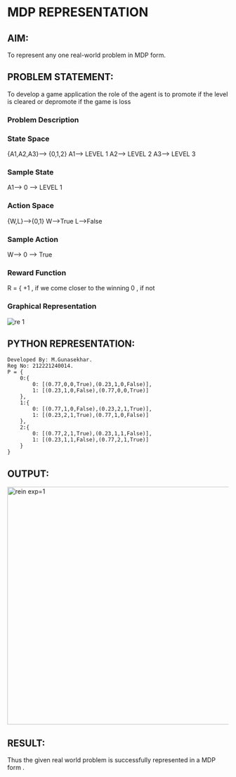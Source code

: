 # MDP REPRESENTATION

## AIM:
To represent any one real-world problem in MDP form.

## PROBLEM STATEMENT:
To develop a game application the role of the agent is to promote if the level is cleared or depromote if the game is loss

### Problem Description


### State Space
{A1,A2,A3}--> {0,1,2}
A1--> LEVEL 1
A2--> LEVEL 2 
A3--> LEVEL 3

### Sample State
A1--> 0 --> LEVEL 1

### Action Space
{W,L}-->{0,1}
W-->True
L-->False

### Sample Action
W--> 0 --> True

### Reward Function
R = { +1 , if we come closer to the winning
       0 , if not

### Graphical Representation
![re 1](https://github.com/gunasekhar159/mdp-representation/assets/95043391/280e27ad-29c6-4deb-9a34-b32befbdf77b)

## PYTHON REPRESENTATION:
```
Developed By: M.Gunasekhar.
Reg No: 212221240014.
P = {
    0:{
        0: [(0.77,0,0,True),(0.23,1,0,False)],
        1: [(0.23,1,0,False),(0.77,0,0,True)]
    },
    1:{
        0: [(0.77,1,0,False),(0.23,2,1,True)],
        1: [(0.23,2,1,True),(0.77,1,0,False)]
    },
    2:{
        0: [(0.77,2,1,True),(0.23,1,1,False)],
        1: [(0.23,1,1,False),(0.77,2,1,True)]
    }
}
```

## OUTPUT:
<img width="541" alt="rein exp=1" src="https://github.com/gunasekhar159/mdp-representation/assets/95043391/7b73c275-8508-470a-b589-c4e1d7aa2c20">



## RESULT:
Thus the given real world problem is successfully represented in a MDP form .

